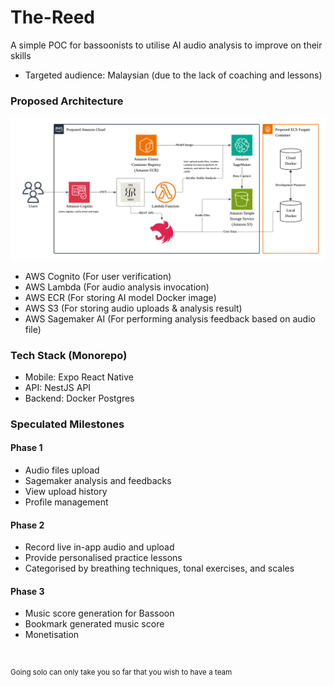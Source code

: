 # The-Reed

A simple POC for bassoonists to utilise AI audio analysis to improve on their skills
- Targeted audience: Malaysian (due to the lack of coaching and lessons)

### Proposed Architecture
![Architecture Diagram](/proposed.png)

- AWS Cognito (For user verification)
- AWS Lambda (For audio analysis invocation)
- AWS ECR (For storing AI model Docker image)
- AWS S3 (For storing audio uploads & analysis result)
- AWS Sagemaker AI (For performing analysis feedback based on audio file)

### Tech Stack (Monorepo)
- Mobile: Expo React Native
- API: NestJS API
- Backend: Docker Postgres

### Speculated Milestones
#### Phase 1
- Audio files upload
- Sagemaker analysis and feedbacks
- View upload history
- Profile management

#### Phase 2
- Record live in-app audio and upload
- Provide personalised practice lessons
- Categorised by breathing techniques, tonal exercises, and scales

#### Phase 3
- Music score generation for Bassoon
- Bookmark generated music score
- Monetisation

<br />

<sup>Going solo can only take you so far that you wish to have a team</sup>
